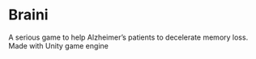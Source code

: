 # Braini
 A serious game to help Alzheimer’s patients to decelerate memory loss. Made with Unity game engine
